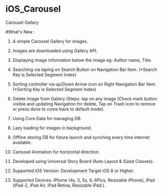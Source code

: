 # iOS_Carousel
Carousel Gallary

#What's New :

1. A simple Carousel Gallery for images.

2. Images are downloaded using Gallery API.

3. Displaying image information below the image eg: Author name, Title.

4. Searching via taping on Search Button on Navigation Bar Item. (*Search Key is Selected Segment Index)

5. Sorting controller via up/Down Arrow icon on Right Navigation Bar Item.(*Sorting Key is Selected Segment Index)

6. Delete Image from Gallery (Steps: tap on any image (Check mark button visible and updating Navigation for delete, Tap on Trash icon to remove or press done to come back to default mode).

7. Using Core Data for managing DB.

8. Lazy loading for images in background.

9. Offline storing DB for future launch and synching every time internet available.

10. Carousel Animation for horizontal direction.

11. Developed using Universal Story Board (Auto Layout & Sized Classes).

12. Supported iOS Version: Development Target iOS 8 or Higher. 

12. Supported Devices: iPhone (4s, 5, 5s, 6, 6Plus, Resizable iPhone), iPad (iPad-2, iPad Air, iPad Retina, Resizable iPad.).
